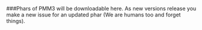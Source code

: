 ###Phars of PMM3 will be downloadable here. As new versions release you make a new issue for an updated phar (We are humans too and forget things).
